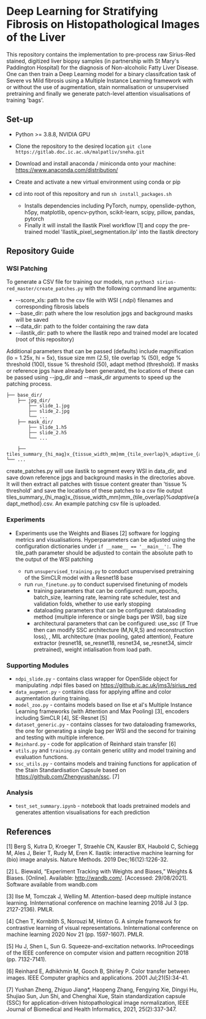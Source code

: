 # Deep Learning for Stratifying Fibrosis on Histopathological Images of the Liver

This repository contains the implementation to pre-process raw Sirius-Red stained, digitized liver biopsy samples (in partnership with St Mary's Paddington Hospital) for the diagnosis of Non-alcoholic Fatty Liver Disease. One can then train a Deep Learning model for a binary classifcation task of Severe vs Mild fibrosis using a Multiple Instance Learning framework with or without the use of augmentation, stain normalisation or unsupervised pretraining and finally we generate patch-level attention visualisations of training 'bags'.

## Set-up

- Python >= 3.8.8, NVIDIA GPU 

- Clone the repository to the desired location
`` git clone https://gitlab.doc.ic.ac.uk/malpatliv/sneha.git ``

- Download and install anaconda / miniconda onto your machine: https://www.anaconda.com/distribution/

- Create and activate a new virtual environment using conda or pip

- cd into root of this repository and run `sh install_packages.sh`
    - Installs dependencies including PyTorch, numpy, openslide-python, h5py, matplotlib, opencv-python, scikit-learn, scipy, pillow, pandas, pytorch
    - Finally it will install the Ilastik Pixel workflow [1] and copy the pre-trained model 'Ilastik_pixel_segmentation.ilp' into the Ilastik directory
## Repository Guide

### WSI Patching
To generate a CSV file for training our models, run `python3 sirius-red_master/create_patches.py` with the following command line arguments:
- --score_xls: path to the csv file with WSI (.ndpi) filenames and corresponding fibrosis labels
- --base_dir: path where the low resolution jpgs and background masks will be saved
- --data_dir: path to the folder containing the raw data
- --ilastik_dir: path to where the Ilastik repo and trained model are located (root of this repository)

Additional parameters that can be passed (defaults) include magnification (lo = 1.25x, hi = 5x), tissue size mm (2.5), tile overlap % (50), edge % threshold (100), tissue % threshold (50), adapt method (threshold). If masks or reference jpgs have already been generated, the locations of these can be passed using --jpg_dir and --mask_dir arguments to speed up the patching process.

    ├── base_dir/
        ├── jpg_dir/
            ├── slide_1.jpg
            ├── slide_2.jpg
            └── ...
        ├── mask_dir/
            ├── slide_1.h5
            ├── slide_2.h5
            └── ...

        ├── tiles_summary_{hi_mag}x_{tissue_width_mm}mm_{tile_overlap}%_adaptive_{adapt_method}.csv
	└── ...


create_patches.py will use ilastik to segment every WSI in data_dir, and save down reference jpgs and background masks in the directories above. It will then extract all patches with tissue content greater than 'tissue % threshold' and save the locations of these patches to a csv file output tiles_summary_{hi_mag}x_{tissue_width_mm}mm_{tile_overlap}%_adaptive_{adapt_method}.csv. An example patching csv file is uploaded.

### Experiments

- Experiments use the Weights and Biases [2] software for logging metrics and visualisations. Hyperparameters can be adjusted using the configuration dictionaries under  `if __name__ == '__main__':`. The tile_path parameter should be adjusted to contain the absolute path to the output of the WSI patching

    - run `unsupervised_training.py` to conduct unsupervised pretraining of the SimCLR model with a Resnet18 base
    - run `run_finetune.py` to conduct supervised finetuning of models
        - training parameters that can be configured: num_epochs, batch_size, learning rate, learning rate scheduler, test and validation folds, whether to use early stopping
        - dataloading parameters that can be configured: dataloading method (multiple inference or single bags per WSI), bag size
        - architectural parameters that can be configured: use_ssc (if True then can modify SSC architecture (M,N,R,S) and reconstruction loss), , MIL architecture (max pooling, gated attention), Feature extractor (resnet18, se_resnet18, resnet34, se_resnet34, simclr pretrained), weight intialisation from load path.


### Supporting Modules
- `ndpi_slide.py` - contains class wrapper for OpenSlide object for manipulating .ndpi files based on https://github.ic.ac.uk/jms3/sirius_red
- `data_augment.py` - contains class for applying affine and color augmentation during training.
- `model_zoo.py` -  contains models based on Ilse et al's Multiple Instance Learning frameworks (with Attention and Max Pooling) [3], encoders including SimCLR [4], SE-Resnet [5]
- `dataset_generic.py` -  contains classes for two dataloading frameworks, the one for generating a single bag per WSI and the second for training and testing with multiple inference.
- `Reinhard.py` -  code for application of Reinhard stain transfer [6]
- `utils.py` and `training.py` contain generic utility and model training and evaluation functions. 
- `ssc_utils.py` -  contains models and training functions for application of the Stain Standardisation Capsule based on https://github.com/Zhengyushan/ssc. [7]

### Analysis
- `test_set_summary.ipynb` - notebook that loads pretrained models and generates attention visualisations for each prediction

## References

[1] Berg S, Kutra D, Kroeger T, Straehle CN, Kausler BX, Haubold C, Schiegg M, Ales J, Beier T, Rudy M, Eren K. Ilastik: interactive machine learning for (bio) image analysis. Nature Methods. 2019 Dec;16(12):1226-32.

[2] L. Biewald, “Experiment Tracking with Weights and Biases,” Weights & Biases. [Online]. Available: http://wandb.com/. [Accessed: 29/08/2021].
Software available from wandb.com

[3] Ilse M, Tomczak J, Welling M. Attention-based deep multiple instance learning. InInternational conference on machine learning 2018 Jul 3 (pp. 2127-2136). PMLR.

[4] Chen T, Kornblith S, Norouzi M, Hinton G. A simple framework for contrastive learning of visual representations. InInternational conference on machine learning 2020 Nov 21 (pp. 1597-1607). PMLR.

[5] Hu J, Shen L, Sun G. Squeeze-and-excitation networks. InProceedings of the IEEE conference on computer vision and pattern recognition 2018 (pp. 7132-7141).

[6] Reinhard E, Adhikhmin M, Gooch B, Shirley P. Color transfer between images. IEEE Computer graphics and applications. 2001 Jul;21(5):34-41.

[7] Yushan Zheng, Zhiguo Jiang*, Haopeng Zhang, Fengying Xie, Dingyi Hu, Shujiao Sun, Jun Shi, and Chenghai Xue, Stain standardization capsule (SSC) for application-driven histopathological image normalization, IEEE Journal of Biomedical and Health Informatics, 2021, 25(2):337-347.
